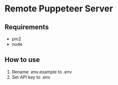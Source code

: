 # Remote Puppeteer Server

## Requirements

- pm2
- node

## How to use

1. Rename .env.example to .env
2. Set API key to .env
